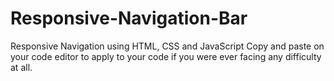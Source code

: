 # Responsive-Navigation-Bar
Responsive Navigation using HTML, CSS and JavaScript 
Copy and paste on your code editor to apply to your code if you were ever facing any difficulty at all.
